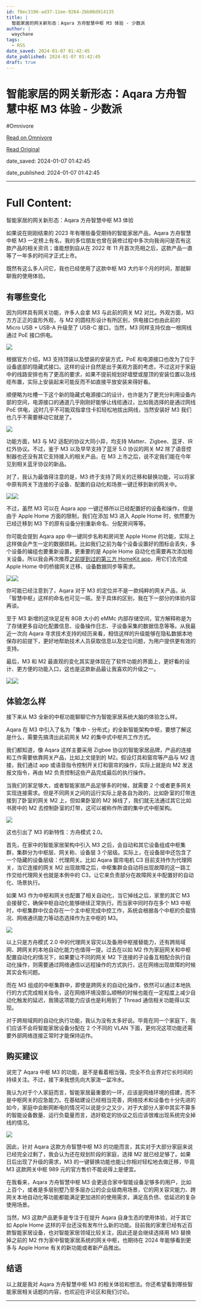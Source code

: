 ```yaml
---
id: f8ec3196-ad37-11ee-9264-2bb08d914135
title: |
  智能家居的网关新形态：Aqara 方舟智慧中枢 M3 体验 - 少数派
author: |
  waychane
tags:
  - RSS
date_saved: 2024-01-07 01:42:45
date_published: 2024-01-07 01:42:45
draft: true
---
```


# 智能家居的网关新形态：Aqara 方舟智慧中枢 M3 体验 - 少数派
#Omnivore

[Read on Omnivore](https://omnivore.app/me/aqara-m-3-18ce311ba3c)

[Read Original](https://sspai.com/post/85621)

date_saved: 2024-01-07 01:42:45

date_published: 2024-01-07 01:42:45

--- 

# Full Content: 

智能家居的网关新形态：Aqara 方舟智慧中枢 M3 体验

如果说在刚刚结束的 2023 年有哪些备受期待的智能家居产品，Aqara 方舟智慧中枢 M3 一定榜上有名，我的多位朋友也曾在装修过程中多次向我询问是否有这款产品的相关资讯；谁能想到自从在 2022 年 11 月首次亮相之后，这款产品一直等了一年多的时间才正式上市。

既然有这么多人问它，我也已经使用了这款中枢 M3 大约半个月的时间，那就聊聊我的使用体验。

## 有哪些变化

因为同样具有网关功能，许多人会拿 M3 与此前的网关 M2 对比。外观方面，M3 方方正正的盒形外观，与 M2 的圆柱形设计有所区别，供电接口也由此前的 Micro USB + USB-A 升级至了 USB-C 接口，当然，M3 同样支持仅由一根网线通过 PoE 接口供电。

![](https://proxy-prod.omnivore-image-cache.app/0x0,srM_RkOkREIsU3A0bTSl7Uo-JR86Z-qqG9GgB6bnI1E8/https://cdn.sspai.com/2024/01/07/4ec19882e6a71601ddb509f8ae5ea546.jpg?imageView2/2/w/1120/q/40/interlace/1/ignore-error/1)

根据官方介绍，M3 支持顶装以及壁装的安装方式，PoE 和电源接口也改为了位于设备底部的隐藏式接口。这样的设计自然是出于美观方面的考虑，不过这对于家庭中的线路安排也有了更高的要求，如果不提前规划好墙壁或屋顶的安装位置以及线缆布置，实际上安装起来可能反而不如直接平放安装来得好看。

顺便略为吐槽一下这个新的隐藏式电源接口的设计，也许是为了更充分利用设备内部的空间，电源接口的通道几乎刚刚好能够让线缆通过，比如我选择的是通过网线 PoE 供电，这时几乎不可能双指拿住卡扣轻松地拔出网线，当然安装好 M3 我们也几乎不需要移动它就是了。

![](https://proxy-prod.omnivore-image-cache.app/0x0,sB3dyqw1GL1jXzSTYB8BNDa0MRB_Suc24ADz9kjoD2X0/https://cdn.sspai.com/2024/01/07/26bcbb20b437965db7446ec734e26008.jpg?imageView2/2/w/1120/q/40/interlace/1/ignore-error/1)

功能方面，M3 与 M2 适配的协议大同小异，均支持 Matter、Zigbee、蓝牙、IR 红外协议。不过，鉴于 M3 以及早早支持了蓝牙 5.0 协议的网关 M2 除了语音控制器也还没有其它支持接入的相关产品，在 M3 上市之后，说不定我们能在今年见到相关蓝牙协议的新品。

对了，我认为最值得注意的是，M3 终于支持了网关的迁移和替换功能，可以将家中原有网关下连接的子设备、配置的自动化和场景一键迁移到新的网关中。

![](https://proxy-prod.omnivore-image-cache.app/0x0,scCG2Bzu_INaeW3o6AWoy5RjadTB25snUKUbmB_ijKdw/https://cdn.sspai.com/2024/01/07/d7d5e6493d5dae1ec07850e3c31f2cdd.PNG?imageView2/2/w/1120/q/40/interlace/1/ignore-error/1)![](https://proxy-prod.omnivore-image-cache.app/0x0,s6Ou8RQLGvPBYAQbQpwiDlmCZR0sHvn8CdftdFuaHTzg/https://cdn.sspai.com/2024/01/07/4b9200fa43dcf04615cd2be85b9e90d2.PNG?imageView2/2/w/1120/q/40/interlace/1/ignore-error/1)

不过，虽然 M3 可以在 Aqara app 一键迁移所以已经配置好的设备和操作，但是由于 Apple Home 方面的限制，我们在添加 M3 进入 Apple Home 时，依然要为已经迁移到 M3 下的原有设备分别重新命名、分配房间等等。

你可能会提到 Aqara app 中一键同步名称和房间至 Apple Home 的功能，实际上这样做会产生一定的数据损耗。比如我们之前为每个设备设置好的图标会丢失，多个设备的编组也要重新设置，更重要的是 Apple Home 自动化也需要再次添加相关设备。所以我会再次推荐[之前提到过的第三方 HomeKit app](https://sspai.com/post/83936)，用它们去完成 Apple Home 中的桥接网关迁移、设备数据同步等需求。

![](https://proxy-prod.omnivore-image-cache.app/0x0,s-6jCafShT2bTXN0SokXSmsWIyMDeUehILyfZv6x_5WM/https://cdn.sspai.com/2024/01/07/8c805c082737107c72d551e1f9581d88.PNG?imageView2/2/w/1120/q/40/interlace/1/ignore-error/1)![](https://proxy-prod.omnivore-image-cache.app/0x0,sxi6o2lnAzySPCMcC0f5d3zt0HPALUeHXGvl4bEDm0oQ/https://cdn.sspai.com/2024/01/07/3867704b85a329cf189684ccfeb8bb54.PNG?imageView2/2/w/1120/q/40/interlace/1/ignore-error/1)

你可能已经注意到了，Aqara 对于 M3 的定位并不是一款纯粹的网关产品，从「智慧中枢」这样的命名也可见一斑。至于具体的区别，我在下一部分的体验内容再谈。

至于 M3 新增的这块足足有 8GB 大小的 eMMc 内部存储空间，官方解释称是为了存储更多自动化配置信息、设备操作日志、子设备采集的数据信息等等。从我最近一次向 Aqara 寻求技术支持的经历来看，相信这样的升级能够在隐私数据本地保存的前提下，更好地帮助技术人员获取信息以及定位问题，为用户提供更有效的支持。

最后，M3 和 M2 最直观的变化其实是体现在了软件功能的界面上，更好看的设计、更方便的功能入口，这也是这款新品最让我喜欢的升级之一。

![](https://proxy-prod.omnivore-image-cache.app/0x0,sJyqx7THM8Z9gR73yrTNeKkCFa8Tb3QzgMM3hAKQIA7E/https://cdn.sspai.com/2024/01/07/2faa58a6cfd7de87a3bde24dca025c95.PNG?imageView2/2/w/1120/q/40/interlace/1/ignore-error/1)![](https://proxy-prod.omnivore-image-cache.app/0x0,sfdnS1DMWkZYxWh5FB7mqfgpoeXKp38EhA2EDzntNP1I/https://cdn.sspai.com/2024/01/07/335b52605b29b692f81279c89426a100.PNG?imageView2/2/w/1120/q/40/interlace/1/ignore-error/1)

## 体验怎么样

接下来从 M3 全新的中枢功能聊聊它作为智能家居系统大脑的体验怎么样。

Aqara 在 M3 中引入了名为「集中 - 分布式」的全新智能架构中枢，要想了解这是什么，需要先搞清出此前网关 M2 的集中式中枢共工作方式。

我们都知道，像 Aqara 这样主要采用 Zigbee 协议的智能家居品牌，产品的连接和工作需要依靠网关产品，比如上文提到的 M2。假设灯具和窗帘等产品与 M2 连接，我们通过 app 或语音指令控制开关灯和窗帘的操作，实际上就是向 M2 发送报文指令，再由 M2 负责控制这些产品完成最后的执行操作。

当我们的家足够大，或者智能家居产品足够多的时候，就需要 2 个或者更多网关实现连接需求。但是不同网关之间的运行实际上是各自为政的，比如卧室的灯带连接到了卧室的网关 M2 上，但如果卧室的 M2 掉线了，我们就无法通过其它比如书房中的 M2 去控制卧室的灯带，这可以被称作所谓的集中式中枢架构。

![](https://proxy-prod.omnivore-image-cache.app/0x0,smEfcN4cCwoQCamIUB2KrZ6d079u8GOZfe5LTIqwBzzE/https://cdn.sspai.com/2024/01/07/9e422e769a936ae67082d542d37b040c.jpg?imageView2/2/w/1120/q/40/interlace/1/ignore-error/1)

这也引出了 M3 的新特性：方舟模式 2.0。

首先，在家中的智能家居架构中引入 M3 之后，会自动和其它设备组成中枢集群，集群分为中枢层、网关称、设备层 3 个层级。实际上，在设备层中还包含了一个隐藏的设备层级：代理网关。比如 Aqara 窗帘电机 C3 目前支持作为代理网关，当它连接的网关 M2 出现故障之后，中枢集群会自动将出现故障的这一路工作交给代理网关也就是本例中的 C3，让它来负责部分在故障网关中配置好的自动化、场景执行。

如果 M3 作为中枢和网关也配置了相关自动化，当它掉线之后，家里的其它 M3 会接替它，确保中枢自动化能够继续正常执行。而当家中同时存在多个 M3 中枢时，中枢集群中仅会存在一个主中枢完成中控工作，系统会根据各个中枢的负载情况、网络通讯能力等动态选择作为主中枢的 M3。

![](https://proxy-prod.omnivore-image-cache.app/0x0,sFzBHe4psOMvvYobaoInHAwkjhd2QQD1PqrfvKELVbzQ/https://cdn.sspai.com/2024/01/07/b3c83390bb0b81310f882dd7adbb067f.jpeg?imageView2/2/w/1120/q/40/interlace/1/ignore-error/1)

以上只是方舟模式 2.0 中的代理网关容灾以及备用中枢接替能力，还有跨局域网、跨网关的本地自动化能力也值得一提。过去在以如 M2 作为家庭网关和中枢配置自动化的情况下，如果要让不同的网关 M2 下连接的子设备互相配合执行自动化操作，则需要通过网络通信以远程操作的方式执行，这在网络出现故障的时候其实会有问题。

而在 M3 组成的中枢集群中，即使是跨网关的自动化操作，依然可以通过本地执行的方式完成相关指令，这在网络环境没那么顺畅的时候也能在一定程度上减少自动化触发的延迟，我猜这项能力应该也是利用到了 Thread 通信相关功能得以实现。

对于跨局域网的自动化执行功能，我认为没有太多好说。毕竟在同一个家庭下，我们应该不会将智能家居设备分配在 2 个不同的 VLAN 下面，更何况这项功能还需要外部网络连接正常时才能保持运作。

## 购买建议

说完了 Aqara 中枢 M3 的功能，是不是看着相当强，完全不负业界对它长时间的持续关注。不过，接下来我想先向大家泼一盆冷水。

我认为对于个人家庭而言，智能家居最重要的一环，应该是网络环境的搭建，而不是中枢网关的应急能力。在基础建设已经相当完善，网络技术和设备也十分先进的如今，家庭中会断网断电的情况可以说是少之又少，对于大部分人家中其实不算多的智能设备数量、运行负载量而言，选好稳定的协议之后应该很难出现系统完全掉线的情况。

![](https://proxy-prod.omnivore-image-cache.app/0x0,s-XaHsCtXRf43QEfEux5QCMai--SOpOl9aBoLRN0XOeU/https://cdn.sspai.com/2023/07/12/86942fbbc8a99f22297b26b43cf99366.JPG?imageView2/2/w/1120/q/40/interlace/1/ignore-error/1)

因此，针对 Aqara 这款方舟智慧中枢 M3 的功能而言，其实对于大部分家庭来说已经完全过剩了，我会认为还在规划阶段的家庭，选择 M2 就已经足够了。如果日后出现了升级的需求，M3 的一键替换功能也能让你相对轻松地去做迁移，毕竟 M3 这款网关中枢 989 元的官方售价不能说得上是便宜。

在我看来，Aqara 方舟智慧中枢 M3 会更适合家中智能设备足够多的用户，比如上百个，或者是多层别墅乃至多层办公的企业级商用场景，它的网关容灾能力、跨网关本地自动化等功能都能满足更加进阶的使用需求，满足高负债、低延迟的复杂使用场景。

当然，M3 这款产品更多是专注于在提升 Aqara 自身生态的使用体验，对于其它如 Apple Home 这样的平台还没有发布什么新的功能。目前我的家里已经有近百款智能家居设备，也对智能家居领域比较关注，因此还是会继续选择用 M3 替换掉之前的 M2 作为家中智能家居系统的网关中枢，也期待在 2024 年能够看到更多与 Apple Home 有关的新功能或者新产品推出。

## 结语

以上就是我对 Aqara 方舟智慧中枢 M3 的相关体验和想法。你还希望看到哪些智能家居相关话题的内容，也欢迎在评论区和我们讨论。

---

